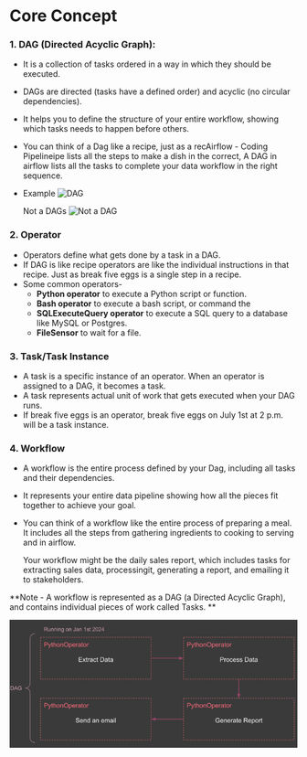 # Core Concept

### 1. DAG (Directed Acyclic Graph):

- It is a collection of tasks ordered in a way in which they should be executed.
- DAGs are directed (tasks have a defined order) and acyclic (no circular dependencies).
- It helps you to define the structure of your entire workflow, showing which tasks needs to happen before others.
- You can think of a Dag like a recipe, just as a recAirflow - Coding Pipelineipe lists all the steps to make a dish in the correct, A DAG in airflow lists all the tasks to complete your data workflow in the right sequence.
- Example
  ![DAG](image-3.png)

  Not a DAGs
  ![Not a DAG](image-2.png)

### 2. Operator

- Operators define what gets done by a task in a DAG.
- If DAG is like recipe operators are like the individual instructions in that recipe. Just as break five eggs is a single step in a recipe.
- Some common operators-
  - **Python operator** to execute a Python script or function.
  - **Bash operator** to execute a bash script, or command the
  - **SQLExecuteQuery operator** to execute a SQL query to a database like MySQL or Postgres.
  - **FileSensor** to wait for a file.

### 3. **Task/Task Instance**

* A task is a specific instance of an operator. When an operator is assigned to a DAG, it becomes a task.
* A task represents actual unit of work that gets executed when your DAG runs.
* If break five eggs is an operator, break five eggs on July 1st at 2 p.m. will be a task instance.

### 4. Workflow

* A workflow is the entire process defined by your Dag, including all tasks and their dependencies.
* It represents your entire data pipeline showing how all the pieces fit together to achieve your goal.
* You can think of a workflow like the entire process of preparing a meal. It includes all the steps from gathering ingredients to cooking to serving and in airflow.

  Your workflow might be the daily sales report, which includes tasks for extracting sales data, processingit, generating a report, and emailing it to stakeholders.

**Note - A workflow is represented as a DAG (a Directed Acyclic Graph), and contains individual pieces of work called Tasks. **

![1721631982474](image/core-concept/1721631982474.png)
